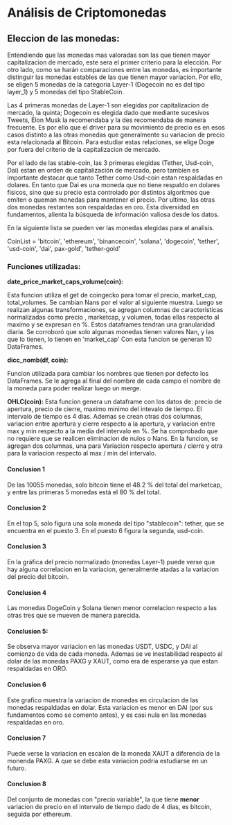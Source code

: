 # Análisis de Criptomonedas

## Eleccion de las monedas:

Entendiendo que las monedas mas valoradas son las que tienen mayor capitalizacion de mercado, este sera el primer criterio para la elección. Por otro lado, como se harán comparaciones entre las monedas, es importante distinguir las monedas estables de las que tienen mayor variacion. Por ello, se eligen 5 monedas de la categoria Layer-1 (Dogecoin no es del tipo layer_1) y 5 monedas del tipo StableCoin.

Las 4 primeras monedas de Layer-1 son elegidas por capitalizacion de mercado, la quinta; Dogecoin es elegida dado que mediante sucesivos Tweets, Elon Musk la recomendaba y la des recomendaba de manera frecuente. Es por ello que el driver para su movimiento de precio es en esos casos distinto a las otras monedas que generalmente su variacion de precio esta relacionada al Bitcoin. Para estudiar estas relaciones, se elige Doge por fuera del criterio de la capitalizacion de mercado.

Por el lado de las stable-coin, las 3 primeras elegidas (Tether, Usd-coin, Dai) estan en orden de capitalización de mercado, pero tambien es importante destacar que tanto Tether como Usd-coin estan respaldadas en dolares. En tanto que Dai es una moneda que no tiene respaldo en dolares fisicos, sino que su precio esta controlado por distintos algoritmos que emiten o queman monedas para mantener el precio. Por ultimo, las otras dos monedas restantes son respaldadas en oro. Esta diversidad en fundamentos, alienta la búsqueda de información valiosa desde los datos.

En la siguiente lista se pueden ver las monedas elegidas para el analisis.

CoinList = 'bitcoin', 'ethereum', 'binancecoin', 'solana', 'dogecoin', 'tether', 'usd-coin', 'dai', pax-gold', 'tether-gold'

### Funciones utilizadas:
**date_price_market_caps_volume(coin):**

Esta funcion utiliza el get de coingecko para tomar el precio, market_cap, total_volumes. Se cambian Nans por el valor al siguiente muestra. 
Luego se realizan algunas transformaciones, se agregan columnas de caracteristicas normalizadas como precio , marketcap, y volumen, todas ellas respecto al maximo y se expresan en %. Estos dataframes tendran una granularidad diaria.
Se corroboró que solo algunas monedas tienen valores Nan, y las que lo tienen, lo tienen en 'market_cap' 
Con esta funcion se generan 10 DataFrames.

**dicc_nomb(df, coin):**

Funcion utilizada para cambiar los nombres que tienen por defecto los DataFrames. Se le agrega al final del nombre de cada campo el nombre de la moneda para poder realizar luego un merge.

**OHLC(coin):**
Esta funcion genera un dataframe con los datos de: precio de apertura, precio de cierre, maximo minimo del intevalo de tiempo. El intervalo de tiempo es 4 dias. Ademas se crean otras dos columnas, variacion entre apertura y cierre respecto a la apertura, y variacion entre max y min respecto a la media del intervalo en %.
Se ha comprobado que no requiere que se realicen eliminacion de nulos o Nans.
En la funcion, se agregan dos columnas, una para Variacion respecto apertura / cierre y otra para la variacion respecto al max / min del intervalo.





#### **Conclusion 1**

De las 10055 monedas, solo bitcoin tiene el 48.2 % del total del marketcap, y entre las primeras 5 monedas está el 80 % del total.

#### **Conclusion 2**

En el top 5, solo figura una sola moneda del tipo "stablecoin": tether, que se encuentra en el puesto 3. En el puesto 6 figura la segunda, usd-coin.

#### **Conclusion 3**

En la gráfica del precio normalizado (monedas Layer-1) puede verse que hay alguna correlacion en la variacion, generalmente atadas a la variacion del precio del bitcoin.

#### **Conclusion 4**

Las monedas DogeCoin y Solana tienen menor correlacion respecto a las otras tres que se mueven de manera parecida.

#### **Conclusion 5**:

Se observa mayor variacion en las monedas USDT, USDC, y DAI al comienzo de vida de cada moneda.
Ademas se ve inestabilidad respecto al dolar de las monedas PAXG y XAUT, como era de esperarse ya que estan respaldadas en ORO.

#### **Conclusion 6**

Este grafico muestra la variacion de monedas en circulacion de las monedas respaldadas en dolar. Esta variacion es menor en DAI (por sus fundamentos como se comento antes), y es casi nula en las monedas respaldadas en oro.

#### **Conclusion 7**

Puede verse la variacion en escalon de la moneda XAUT a diferencia de la monenda PAXG. A que se debe esta variacion podria estudiarse en un futuro.

#### **Conclusion 8**

Del conjunto de monedas con "precio variable", la que tiene **menor** variacion de precio en el intervalo de tiempo dado de 4 dias, es bitcoin, seguida por ethereum.





